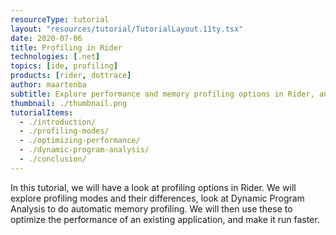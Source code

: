 ```yaml
---
resourceType: tutorial
layout: "resources/tutorial/TutorialLayout.11ty.tsx"
date: 2020-07-06
title: Profiling in Rider
technologies: [.net]
topics: [ide, profiling]
products: [rider, dottrace]
author: maartenba
subtitle: Explore performance and memory profiling options in Rider, and optimize an existing application.
thumbnail: ./thumbnail.png
tutorialItems:
  - ./introduction/
  - ./profiling-modes/
  - ./optimizing-performance/
  - ./dynamic-program-analysis/
  - ./conclusion/
---
```


In this tutorial, we will have a look at profiling options in Rider. We will explore profiling modes and their differences,
look at Dynamic Program Analysis to do automatic memory profiling. We will then use these to optimize the performance of
an existing application, and make it run faster.